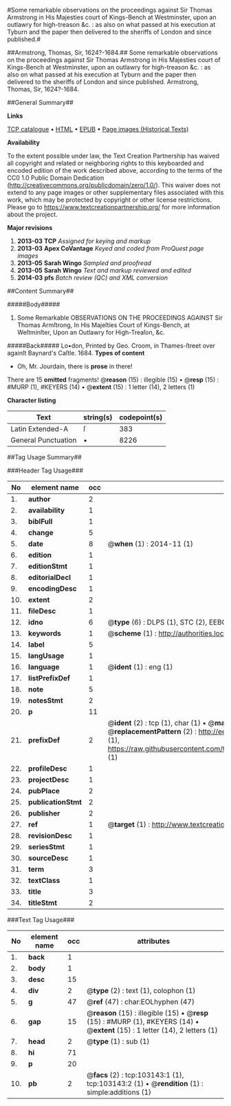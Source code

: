 #Some remarkable observations on the proceedings against Sir Thomas Armstrong in His Majesties court of Kings-Bench at Westminster, upon an outlawry for high-treason &c. : as also on what passed at his execution at Tyburn and the paper then delivered to the sheriffs of London and since published.#

##Armstrong, Thomas, Sir, 1624?-1684.##
Some remarkable observations on the proceedings against Sir Thomas Armstrong in His Majesties court of Kings-Bench at Westminster, upon an outlawry for high-treason &c. : as also on what passed at his execution at Tyburn and the paper then delivered to the sheriffs of London and since published.
Armstrong, Thomas, Sir, 1624?-1684.

##General Summary##

**Links**

[TCP catalogue](http://www.ota.ox.ac.uk/tcp/)  • 
[HTML](http://tei.it.ox.ac.uk/tcp/Texts-HTML/free/A60/A60846.html)  • 
[EPUB](http://tei.it.ox.ac.uk/tcp/Texts-EPUB/free/A60/A60846.epub) • 
[Page images (Historical Texts)](https://historicaltexts.jisc.ac.uk/eebo-15062902e)

**Availability**

To the extent possible under law, the Text Creation Partnership has waived all copyright and related or neighboring rights to this keyboarded and encoded edition of the work described above, according to the terms of the CC0 1.0 Public Domain Dedication (http://creativecommons.org/publicdomain/zero/1.0/). This waiver does not extend to any page images or other supplementary files associated with this work, which may be protected by copyright or other license restrictions. Please go to https://www.textcreationpartnership.org/ for more information about the project.

**Major revisions**

1. __2013-03__ __TCP__ *Assigned for keying and markup*
1. __2013-03__ __Apex CoVantage__ *Keyed and coded from ProQuest page images*
1. __2013-05__ __Sarah Wingo__ *Sampled and proofread*
1. __2013-05__ __Sarah Wingo__ *Text and markup reviewed and edited*
1. __2014-03__ __pfs__ *Batch review (QC) and XML conversion*

##Content Summary##

#####Body#####

1. Some Remarkable OBSERVATIONS ON THE PROCEEDINGS AGAINST Sir Thomas Armſtrong, In His Majeſties Court of Kings-Bench, at Weſtminſter, Upon an Outlawry for High-Treaſon, &c.

#####Back#####
Lo•don, Printed by Geo. Croom, in Thames-ſtreet over againſt Baynard's Caſtle. 1684.
**Types of content**

  * Oh, Mr. Jourdain, there is **prose** in there!

There are 15 **omitted** fragments! 
 @__reason__ (15) : illegible (15)  •  @__resp__ (15) : #MURP (1), #KEYERS (14)  •  @__extent__ (15) : 1 letter (14), 2 letters (1)

**Character listing**


|Text|string(s)|codepoint(s)|
|---|---|---|
|Latin Extended-A|ſ|383|
|General Punctuation|•|8226|

##Tag Usage Summary##

###Header Tag Usage###

|No|element name|occ|attributes|
|---|---|---|---|
|1.|__author__|2||
|2.|__availability__|1||
|3.|__biblFull__|1||
|4.|__change__|5||
|5.|__date__|8| @__when__ (1) : 2014-11 (1)|
|6.|__edition__|1||
|7.|__editionStmt__|1||
|8.|__editorialDecl__|1||
|9.|__encodingDesc__|1||
|10.|__extent__|2||
|11.|__fileDesc__|1||
|12.|__idno__|6| @__type__ (6) : DLPS (1), STC (2), EEBO-CITATION (1), OCLC (1), VID (1)|
|13.|__keywords__|1| @__scheme__ (1) : http://authorities.loc.gov/ (1)|
|14.|__label__|5||
|15.|__langUsage__|1||
|16.|__language__|1| @__ident__ (1) : eng (1)|
|17.|__listPrefixDef__|1||
|18.|__note__|5||
|19.|__notesStmt__|2||
|20.|__p__|11||
|21.|__prefixDef__|2| @__ident__ (2) : tcp (1), char (1)  •  @__matchPattern__ (2) : ([0-9\-]+):([0-9IVX]+) (1), (.+) (1)  •  @__replacementPattern__ (2) : http://eebo.chadwyck.com/downloadtiff?vid=$1&page=$2 (1), https://raw.githubusercontent.com/textcreationpartnership/Texts/master/tcpchars.xml#$1 (1)|
|22.|__profileDesc__|1||
|23.|__projectDesc__|1||
|24.|__pubPlace__|2||
|25.|__publicationStmt__|2||
|26.|__publisher__|2||
|27.|__ref__|1| @__target__ (1) : http://www.textcreationpartnership.org/docs/. (1)|
|28.|__revisionDesc__|1||
|29.|__seriesStmt__|1||
|30.|__sourceDesc__|1||
|31.|__term__|3||
|32.|__textClass__|1||
|33.|__title__|3||
|34.|__titleStmt__|2||


###Text Tag Usage###

|No|element name|occ|attributes|
|---|---|---|---|
|1.|__back__|1||
|2.|__body__|1||
|3.|__desc__|15||
|4.|__div__|2| @__type__ (2) : text (1), colophon (1)|
|5.|__g__|47| @__ref__ (47) : char:EOLhyphen (47)|
|6.|__gap__|15| @__reason__ (15) : illegible (15)  •  @__resp__ (15) : #MURP (1), #KEYERS (14)  •  @__extent__ (15) : 1 letter (14), 2 letters (1)|
|7.|__head__|2| @__type__ (1) : sub (1)|
|8.|__hi__|71||
|9.|__p__|20||
|10.|__pb__|2| @__facs__ (2) : tcp:103143:1 (1), tcp:103143:2 (1)  •  @__rendition__ (1) : simple:additions (1)|
